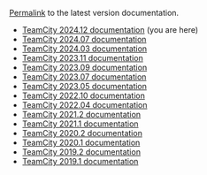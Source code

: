 [//]: # (title: Documentation for Previous Versions)
[//]: # (auxiliary-id: Documentation for Previous Versions)

[Permalink](https://www.jetbrains.com/help/teamcity/teamcity-documentation.html) to the latest version documentation.

* [TeamCity 2024.12 documentation](https://www.jetbrains.com/help/teamcity/2024.12/teamcity-documentation.html) (you are here)
* [TeamCity 2024.07 documentation](https://www.jetbrains.com/help/teamcity/2024.07/teamcity-documentation.html)
* [TeamCity 2024.03 documentation](https://www.jetbrains.com/help/teamcity/2024.03/teamcity-documentation.html)
* [TeamCity 2023.11 documentation](https://www.jetbrains.com/help/teamcity/2023.11/teamcity-documentation.html)
* [TeamCity 2023.09 documentation](https://www.jetbrains.com/help/teamcity/2023.09/teamcity-documentation.html)
* [TeamCity 2023.07 documentation](https://www.jetbrains.com/help/teamcity/2023.07/teamcity-documentation.html)
* [TeamCity 2023.05 documentation](https://www.jetbrains.com/help/teamcity/2023.05/teamcity-documentation.html)
* [TeamCity 2022.10 documentation](https://www.jetbrains.com/help/teamcity/2022.10/teamcity-documentation.html)
* [TeamCity 2022.04 documentation](https://www.jetbrains.com/help/teamcity/2022.04/teamcity-documentation.html)
* [TeamCity 2021.2 documentation](https://www.jetbrains.com/help/teamcity/2021.2/teamcity-documentation.html)
* [TeamCity 2021.1 documentation](https://www.jetbrains.com/help/teamcity/2021.1/teamcity-documentation.html)
* [TeamCity 2020.2 documentation](https://www.jetbrains.com/help/teamcity/2020.2/teamcity-documentation.html)
* [TeamCity 2020.1 documentation](https://www.jetbrains.com/help/teamcity/2020.1/teamcity-documentation.html)
* [TeamCity 2019.2 documentation](https://www.jetbrains.com/help/teamcity/2019.2/teamcity-documentation.html)
* [TeamCity 2019.1 documentation](https://www.jetbrains.com/help/teamcity/2019.1/teamcity-documentation.html)

